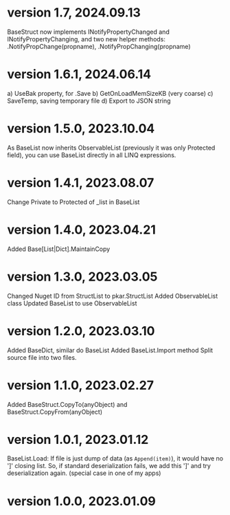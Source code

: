 ﻿
# version 1.7, 2024.09.13
 BaseStruct now implements INotifyPropertyChanged and INotifyPropertyChanging, and two new helper methods: .NotifyPropChange(propname), .NotifyPropChanging(propname)

# version 1.6.1, 2024.06.14
 a) UseBak property, for .Save
 b) GetOnLoadMemSizeKB (very coarse)
 c) SaveTemp, saving temporary file
 d) Export to JSON string

# version 1.5.0, 2023.10.04
 As BaseList now inherits ObservableList (previously it was only Protected field), you can use BaseList directly in all LINQ expressions.

# version 1.4.1, 2023.08.07
 Change Private to Protected of _list in BaseList

# version 1.4.0, 2023.04.21
 Added Base[List|Dict].MaintainCopy

# version 1.3.0, 2023.03.05
 Changed Nuget ID from StructList to pkar.StructList
 Added ObservableList class
 Updated BaseList to use ObservableList

# version 1.2.0, 2023.03.10
 Added BaseDict, similar do BaseList
 Added BaseList.Import method
 Split source file into two files.

# version 1.1.0, 2023.02.27
Added BaseStruct.CopyTo(anyObject) and BaseStruct.CopyFrom(anyObject)

# version 1.0.1, 2023.01.12
 BaseList.Load: If file is just dump of data (as `Append(item)`), it would have no ']' closing list. So, if standard deserialization fails, we add this ']' and try deserialization again.
 (special case in one of my apps)

# version 1.0.0, 2023.01.09